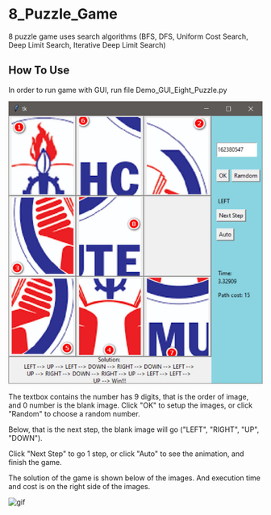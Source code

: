 # 8_Puzzle_Game
8 puzzle game uses search algorithms (BFS, DFS, Uniform Cost Search, Deep Limit Search, Iterative Deep Limit Search)

## How To Use
In order to run game with GUI, run file Demo_GUI_Eight_Puzzle.py

![alt text](https://github.com/LeNguyenGiaBao/8_Puzzle_Game/blob/master/images/GUI.jpg)

The textbox contains the number has 9 digits, that is the order of image, and 0 number is the blank image.
Click "OK" to setup the images, or click "Random" to choose a random number.

Below, that is the next step, the blank image will go ("LEFT", "RIGHT", "UP", "DOWN").

Click "Next Step" to go 1 step, or click "Auto" to see the animation, and finish the game.

The solution of the game is shown below of the images. And execution time and cost is on the right side of the images.

![gif](https://github.com/LeNguyenGiaBao/8_Puzzle_Game/blob/master/images/8_puzzle_game.gif)
